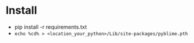 # Install

- pip install -r requirements.txt
- `echo %cd% > <location_your_python>/Lib/site-packages/pyblime.pth`
